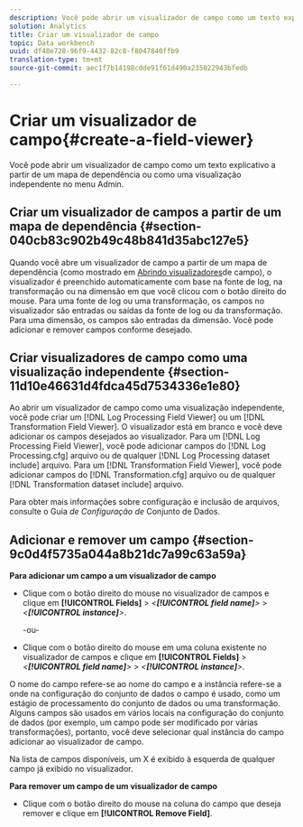 ```yaml
---
description: Você pode abrir um visualizador de campo como um texto explicativo a partir de um mapa de dependência ou como uma visualização independente no menu Admin.
solution: Analytics
title: Criar um visualizador de campo
topic: Data workbench
uuid: df48e728-96f9-4432-82c8-f8047840ffb9
translation-type: tm+mt
source-git-commit: aec1f7b14198cdde91f61d490a235022943bfedb

---
```



# Criar um visualizador de campo{#create-a-field-viewer}

Você pode abrir um visualizador de campo como um texto explicativo a partir de um mapa de dependência ou como uma visualização independente no menu Admin.

## Criar um visualizador de campos a partir de um mapa de dependência {#section-040cb83c902b49c48b841d35abc127e5}

Quando você abre um visualizador de campo a partir de um mapa de dependência (como mostrado em [Abrindo visualizadores](../../../../../home/c-get-started/c-admin-intrf/c-dataset-mgrs/c-dep-maps/c-opn-field-vwrs.md#concept-0f0738ac50804a33818487222c337c27)de campo), o visualizador é preenchido automaticamente com base na fonte de log, na transformação ou na dimensão em que você clicou com o botão direito do mouse. Para uma fonte de log ou uma transformação, os campos no visualizador são entradas ou saídas da fonte de log ou da transformação. Para uma dimensão, os campos são entradas da dimensão. Você pode adicionar e remover campos conforme desejado.

## Criar visualizadores de campo como uma visualização independente {#section-11d10e46631d4fdca45d7534336e1e80}

Ao abrir um visualizador de campo como uma visualização independente, você pode criar um [!DNL Log Processing Field Viewer] ou um [!DNL Transformation Field Viewer]. O visualizador está em branco e você deve adicionar os campos desejados ao visualizador. Para um [!DNL Log Processing Field Viewer], você pode adicionar campos do [!DNL Log Processing.cfg] arquivo ou de qualquer [!DNL Log Processing dataset include] arquivo. Para um [!DNL Transformation Field Viewer], você pode adicionar campos do [!DNL Transformation.cfg] arquivo ou de qualquer [!DNL Transformation dataset include] arquivo.

Para obter mais informações sobre configuração e inclusão de arquivos, consulte o Guia *de Configuração de* Conjunto de Dados.

## Adicionar e remover um campo {#section-9c0d4f5735a044a8b21dc7a99c63a59a}

**Para adicionar um campo a um visualizador de campo**

* Clique com o botão direito do mouse no visualizador de campos e clique em **[!UICONTROL Fields]** > *&lt;**[!UICONTROL field name]**>* > *&lt;**[!UICONTROL instance]**>*.

   -ou-

* Clique com o botão direito do mouse em uma coluna existente no visualizador de campos e clique em **[!UICONTROL Fields]** > *&lt;**[!UICONTROL field name]**>* > *&lt;**[!UICONTROL instance]**>*.

O nome do campo refere-se ao nome do campo e a instância refere-se a onde na configuração do conjunto de dados o campo é usado, como um estágio de processamento do conjunto de dados ou uma transformação. Alguns campos são usados em vários locais na configuração do conjunto de dados (por exemplo, um campo pode ser modificado por várias transformações), portanto, você deve selecionar qual instância do campo adicionar ao visualizador de campo.

Na lista de campos disponíveis, um X é exibido à esquerda de qualquer campo já exibido no visualizador.

**Para remover um campo de um visualizador de campo**

* Clique com o botão direito do mouse na coluna do campo que deseja remover e clique em **[!UICONTROL Remove Field]**.

